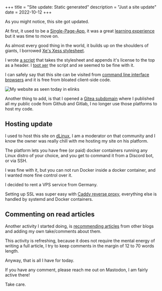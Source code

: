 +++
title = "Site update: Static generated"
description = "Just a site update"
date = 2022-10-12
+++

As you might notice, this site got updated.

At first, it used to be a [Single-Page-App](https://en.wikipedia.org/wiki/Single-page_application), it was a great [learning experience](https://lucdev.net/blog/20220928-hello-world) but it was time to move on.

As almost every good thing in the world, it builds up on the shoulders of giants, I borrowed [Xe's Xess stylesheet](https://github.com/Xe/Xess).

I wrote [a script](https://git.lucdev.net/luc/lucsite/src/commit/6a41fbb57b8009bc56a8cd8360de752078c716a7/_scripts/getXess.ts) that takes the stylesheet and appends it's license to the top as a header. I [toot xer](https://mas.to/web/@lucie/109111066446735090) the script and xe seemed to be fine with it.

I can safely say that this site can be visited from [command line interface browsers](https://wiki.archlinux.org/title/list_of_applications#Console) and it is free from bloated client-side code.

![My website as seen today in elinks](/images/2022-10-12_lucdev_elinks.png)

Another thing to add, is that I opened a [Gitea subdomain](https://git.lucdev.net/luc) where I published all my public code from Github and Gitlab, I no longer use those platforms to host my code.

## Hosting update

I used to host this site on [dLinux](https://discord-linux.com/), I am a moderator on that community and I know the owner was really chill with me hosting my site on his platform.

The platform lets you have free (or paid) docker containers running any Linux distro of your choice, and you get to command it from a Discord bot, or via SSH.

I was fine with it, but you can not run Docker inside a docker container, and I wanted more fine control over it.

I decided to rent a VPS service from Germany.

Setting up SSL was super easy with [Caddy reverse proxy](https://caddyserver.com/), everything else is handled by systemd and Docker containers.

## Commenting on read articles

Another activity I started doing, is [recommending articles](https://lucdev.net/read) from other blogs and adding my own take/comments about them.

This activity is refreshing, because it does not require the mental energy of writing a full article, I try to keep comments in the margin of 12 to 70 words length.

Anyway, that is all I have for today.

If you have any comment, please reach me out on Mastodon, I am fairly active there!

Take care.
